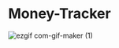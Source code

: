 # Money-Tracker

![ezgif com-gif-maker (1)](https://user-images.githubusercontent.com/47090972/97028276-324cca80-155c-11eb-98f2-a2bc749737dd.gif)
